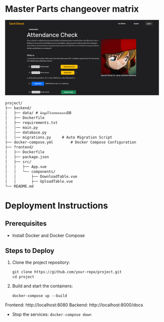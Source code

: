 # Master Parts changeover matrix
 
<img width="100%" height="60%" src="https://github.com/Intummadee/CardCheck/blob/main/assets/edit_version2.3.png?raw=true">


```
project/
├── backend/
│   ├── data/ # ข้อมูลไว้เทสตอนลองDB
│   ├── Dockerfile
│   ├── requirements.txt
│   │── main.py           
│   │── database.py       
│   │── migrations.py     # Auto Migration Script
├── docker-compose.yml        # Docker Compose Configuration
├── frontend/
│   ├── Dockerfile
│   ├── package.json          
│   ├── src/
│   │   ├── App.vue           
│   │   └── components/       
│   │       ├── DownloadTable.vue  
│   │       ├── UploadTable.vue 
└── README.md                
```



# Deployment Instructions

## Prerequisites
- Install Docker and Docker Compose

## Steps to Deploy
1. Clone the project repository:
   ```
   git clone https://github.com/your-repo/project.git
   cd project
   ```

2. Build and start the containers:

   ```docker-compose up --build```

Frontend: http://localhost:8080
Backend: http://localhost:8000/docs

- Stop the services:
```docker-compose down```













